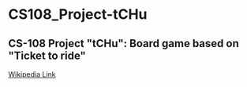 # CS108_Project-tCHu

## CS-108 Project "tCHu": Board game based on "Ticket to ride"

[Wikipedia Link](https://en.m.wikipedia.org/wiki/Ticket_to_Ride_(board_game))
